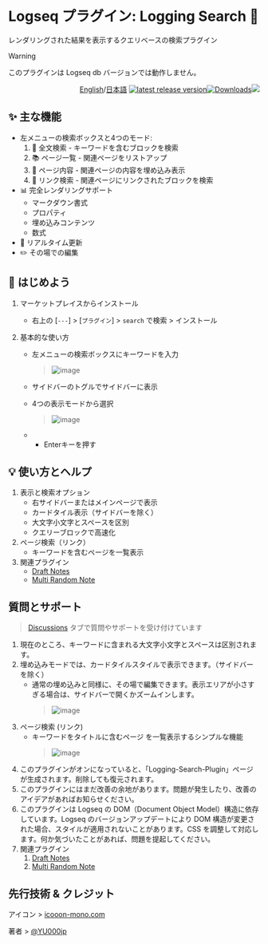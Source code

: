 # Logseq プラグイン: Logging Search 🔎

レンダリングされた結果を表示するクエリベースの検索プラグイン

> [!WARNING]
このプラグインは Logseq db バージョンでは動作しません。

<div align="right">

[English](https://github.com/YU000jp/logseq-plugin-logging-search/)/[日本語](https://github.com/YU000jp/logseq-plugin-logging-search/blob/main/readme.ja.md) [![latest release version](https://img.shields.io/github/v/release/YU000jp/logseq-plugin-logging-search)](https://github.com/YU000jp/logseq-plugin-logging-search/releases)[![Downloads](https://img.shields.io/github/downloads/YU000jp/logseq-plugin-logging-search/total.svg)](https://github.com/YU000jp/logseq-plugin-logging-search/releases)<!-- Published 2023 --><a href="https://www.buymeacoffee.com/yu000japan"><img src="https://img.buymeacoffee.com/button-api/?text=Buy me a pizza&emoji=🍕&slug=yu000japan&button_colour=FFDD00&font_colour=000000&font_family=Poppins&outline_colour=000000&coffee_colour=ffffff" /></a>
</div>

## ✨ 主な機能

- 左メニューの検索ボックスと4つのモード:
  1. 📝 全文検索 - キーワードを含むブロックを検索
  2. 📚 ページ一覧 - 関連ページをリストアップ
  3. 📑 ページ内容 - 関連ページの内容を埋め込み表示
  4. 🔗 リンク検索 - 関連ページにリンクされたブロックを検索
- 📊 完全レンダリングサポート
  - マークダウン書式
  - プロパティ
  - 埋め込みコンテンツ
  - 数式
- 🔄 リアルタイム更新
- ✏️ その場での編集

## 📌 はじめよう

1. マーケットプレイスからインストール
   - 右上の [`---`] > [`プラグイン`] > `search` で検索 > インストール

2. 基本的な使い方
   - 左メニューの検索ボックスにキーワードを入力
   
      > ![image](https://github.com/user-attachments/assets/ac903fd7-5cd3-4b0a-97fb-df3a43fc0967)

   - サイドバーのトグルでサイドバーに表示
   - 4つの表示モードから選択

      > ![image](https://github.com/user-attachments/assets/ac903fd7-5cd3-4b0a-97fb-df3a43fc0967)
   - - Enterキーを押す

## 💡 使い方とヘルプ

1. 表示と検索オプション
   - 右サイドバーまたはメインページで表示
   - カードタイル表示（サイドバーを除く）
   - 大文字小文字とスペースを区別
   - クエリーブロックで高速化
2. ページ検索（リンク）
   - キーワードを含むページを一覧表示
3. 関連プラグイン
   - [Draft Notes](https://github.com/YU000jp/logseq-plugin-draft-notes)
   - [Multi Random Note](https://github.com/YU000jp/logseq-plugin-multi-random-note)

## 質問とサポート

> [Discussions](https://github.com/YU000jp/logseq-plugin-logging-search/discussions) タブで質問やサポートを受け付けています

1. 現在のところ、キーワードに含まれる大文字小文字とスペースは区別されます。
1. 埋め込みモードでは、カードタイルスタイルで表示できます。（サイドバーを除く）
   - 通常の埋め込みと同様に、その場で編集できます。表示エリアが小さすぎる場合は、サイドバーで開くかズームインします。
     > ![image](https://github.com/user-attachments/assets/671fd65c-ed02-4b15-8bbc-c8fa1757b84b)
1. ページ検索 (リンク)
   - キーワードをタイトルに含むページ を一覧表示するシンプルな機能
     > ![image](https://github.com/user-attachments/assets/b404bb28-6db7-4aa5-974d-5329663103a5)
1. このプラグインがオンになっていると、「Logging-Search-Plugin」ページが生成されます。削除しても復元されます。
1. このプラグインにはまだ改善の余地があります。問題が発生したり、改善のアイデアがあればお知らせください。
1. このプラグインは Logseq の DOM（Document Object Model）構造に依存しています。Logseq のバージョンアップデートにより DOM 構造が変更された場合、スタイルが適用されないことがあります。CSS を調整して対応します。何か気づいたことがあれば、問題を提起してください。
1. 関連プラグイン
   1. [Draft Notes](https://github.com/YU000jp/logseq-plugin-draft-notes)
   1. [Multi Random Note](https://github.com/YU000jp/logseq-plugin-multi-random-note)

## 先行技術 & クレジット

アイコン > [icooon-mono.com](https://icooon-mono.com/11095-%e6%9e%a0%e3%81%a4%e3%81%8d%e3%81%ae%e7%be%bd%e6%a0%b9%e3%83%9a%e3%83%b3%e3%81%ae%e3%82%a2%e3%82%a4%e3%82%b3%e3%83%b3%e7%b4%a0%e6%9d%90/)

著者 > [@YU000jp](https://github.com/YU000jp)
